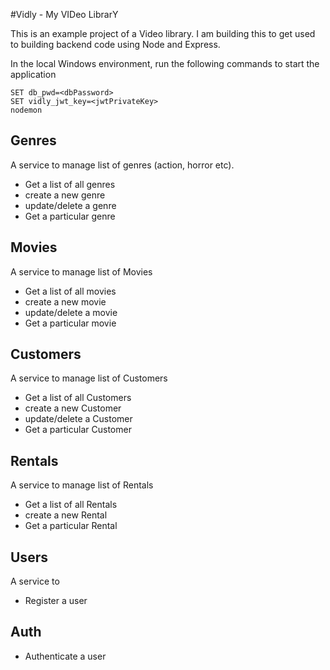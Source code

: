 #Vidly - My VIDeo LibrarY

This is an example project of a Video library. I am building this to get used to building backend code using Node and Express.

In the local Windows environment, run the following commands to start the application

```
SET db_pwd=<dbPassword>
SET vidly_jwt_key=<jwtPrivateKey>
nodemon
```

## Genres

A service to manage list of genres (action, horror etc).

- Get a list of all genres
- create a new genre
- update/delete a genre
- Get a particular genre

## Movies

A service to manage list of Movies

- Get a list of all movies
- create a new movie
- update/delete a movie
- Get a particular movie


## Customers

A service to manage list of Customers

- Get a list of all Customers
- create a new Customer
- update/delete a Customer
- Get a particular Customer

## Rentals

A service to manage list of Rentals

- Get a list of all Rentals
- create a new Rental
- Get a particular Rental

## Users

A service to

- Register a user

## Auth

- Authenticate a user